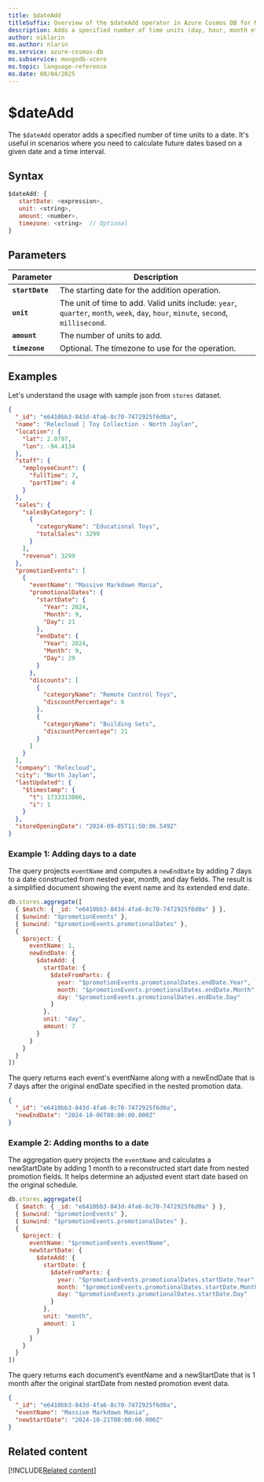```yaml
---
title: $dateAdd
titleSuffix: Overview of the $dateAdd operator in Azure Cosmos DB for MongoDB (vCore)
description: Adds a specified number of time units (day, hour, month etc) to a date.
author: niklarin
ms.author: nlarin
ms.service: azure-cosmos-db
ms.subservice: mongodb-vcore
ms.topic: language-reference
ms.date: 08/04/2025
---
```


# $dateAdd

The `$dateAdd` operator adds a specified number of time units to a date. It's useful in scenarios where you need to calculate future dates based on a given date and a time interval.

## Syntax

```javascript
$dateAdd: {
   startDate: <expression>,
   unit: <string>,
   amount: <number>,
   timezone: <string>  // Optional
}
```

## Parameters

| Parameter | Description |
| --- | --- |
| **`startDate`** | The starting date for the addition operation. |
| **`unit`** | The unit of time to add. Valid units include: `year`, `quarter`, `month`, `week`, `day`, `hour`, `minute`, `second`, `millisecond`. |
| **`amount`** | The number of units to add. |
| **`timezone`** | Optional. The timezone to use for the operation. |

## Examples

Let's understand the usage with sample json from `stores` dataset.

```json
{
  "_id": "e6410bb3-843d-4fa6-8c70-7472925f6d0a",
  "name": "Relecloud | Toy Collection - North Jaylan",
  "location": {
    "lat": 2.0797,
    "lon": -94.4134
  },
  "staff": {
    "employeeCount": {
      "fullTime": 7,
      "partTime": 4
    }
  },
  "sales": {
    "salesByCategory": [
      {
        "categoryName": "Educational Toys",
        "totalSales": 3299
      }
    ],
    "revenue": 3299
  },
  "promotionEvents": [
    {
      "eventName": "Massive Markdown Mania",
      "promotionalDates": {
        "startDate": {
          "Year": 2024,
          "Month": 9,
          "Day": 21
        },
        "endDate": {
          "Year": 2024,
          "Month": 9,
          "Day": 29
        }
      },
      "discounts": [
        {
          "categoryName": "Remote Control Toys",
          "discountPercentage": 6
        },
        {
          "categoryName": "Building Sets",
          "discountPercentage": 21
        }
      ]
    }
  ],
  "company": "Relecloud",
  "city": "North Jaylan",
  "lastUpdated": {
    "$timestamp": {
      "t": 1733313006,
      "i": 1
    }
  },
  "storeOpeningDate": "2024-09-05T11:50:06.549Z"
}
```

### Example 1: Adding days to a date

The query projects `eventName` and computes a `newEndDate` by adding 7 days to a date constructed from nested year, month, and day fields. The result is a simplified document showing the event name and its extended end date.

```javascript
db.stores.aggregate([
  { $match: { _id: "e6410bb3-843d-4fa6-8c70-7472925f6d0a" } },
  { $unwind: "$promotionEvents" },
  { $unwind: "$promotionEvents.promotionalDates" },
  {
    $project: {
      eventName: 1,
      newEndDate: {
        $dateAdd: {
          startDate: {
            $dateFromParts: {
              year: "$promotionEvents.promotionalDates.endDate.Year",
              month: "$promotionEvents.promotionalDates.endDate.Month",
              day: "$promotionEvents.promotionalDates.endDate.Day"
            }
          },
          unit: "day",
          amount: 7
        }
      }
    }
  }
])
```

The query returns each event's eventName along with a newEndDate that is 7 days after the original endDate specified in the nested promotion data.

```json
{
  "_id": "e6410bb3-843d-4fa6-8c70-7472925f6d0a",
  "newEndDate": "2024-10-06T00:00:00.000Z"
}
```

### Example 2: Adding months to a date

The aggregation query projects the `eventName` and calculates a newStartDate by adding 1 month to a reconstructed start date from nested promotion fields. It helps determine an adjusted event start date based on the original schedule.

```javascript
db.stores.aggregate([
  { $match: { _id: "e6410bb3-843d-4fa6-8c70-7472925f6d0a" } },
  { $unwind: "$promotionEvents" },
  { $unwind: "$promotionEvents.promotionalDates" },
  {
    $project: {
      eventName: "$promotionEvents.eventName",
      newStartDate: {
        $dateAdd: {
          startDate: {
            $dateFromParts: {
              year: "$promotionEvents.promotionalDates.startDate.Year",
              month: "$promotionEvents.promotionalDates.startDate.Month",
              day: "$promotionEvents.promotionalDates.startDate.Day"
            }
          },
          unit: "month",
          amount: 1
        }
      }
    }
  }
])
```

The query returns each document’s eventName and a newStartDate that is 1 month after the original startDate from nested promotion event data.

```json
{
  "_id": "e6410bb3-843d-4fa6-8c70-7472925f6d0a",
  "eventName": "Massive Markdown Mania",
  "newStartDate": "2024-10-21T00:00:00.000Z"
}
```

## Related content

[!INCLUDE[Related content](../includes/related-content.md)]
